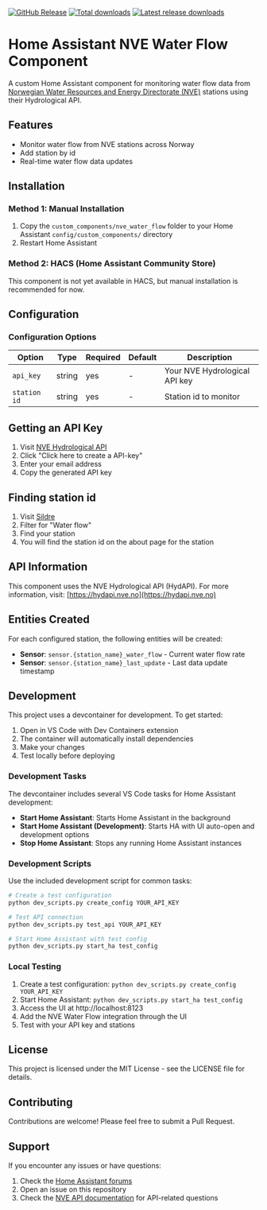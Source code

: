[![GitHub Release][releases-shield]][releases]
[![Total downloads][total-downloads-shield]][total-downloads]
[![Latest release downloads][latest-release-downloads-shield]][latest-release-downloads]

# Home Assistant NVE Water Flow Component

A custom Home Assistant component for monitoring water flow data from [Norwegian Water Resources and Energy Directorate (NVE)](https://www.nve.no/) stations using their Hydrological API.

## Features

- Monitor water flow from NVE stations across Norway
- Add station by id
- Real-time water flow data updates

## Installation

### Method 1: Manual Installation

1. Copy the `custom_components/nve_water_flow` folder to your Home Assistant `config/custom_components/` directory
2. Restart Home Assistant

### Method 2: HACS (Home Assistant Community Store)

This component is not yet available in HACS, but manual installation is recommended for now.

## Configuration


### Configuration Options

| Option | Type | Required | Default | Description |
|--------|------|----------|---------|-------------|
| `api_key` | string | yes | - | Your NVE Hydrological API key |
| `station id` | string | yes | - | Station id to monitor |



## Getting an API Key

1. Visit [NVE Hydrological API](https://hydapi.nve.no)
2. Click "Click here to create a API-key"
3. Enter your email address
4. Copy the generated API key

## Finding station id
1. Visit [Sildre](https://sildre.nve.no)
2. Filter for "Water flow"
3. Find your station
4. You will find the station id on the about page for the station

## API Information

This component uses the NVE Hydrological API (HydAPI). For more information, visit: [https://hydapi.nve.no](https://hydapi.nve.no)

## Entities Created

For each configured station, the following entities will be created:

- **Sensor**: `sensor.{station_name}_water_flow` - Current water flow rate
- **Sensor**: `sensor.{station_name}_last_update` - Last data update timestamp

## Development

This project uses a devcontainer for development. To get started:

1. Open in VS Code with Dev Containers extension
2. The container will automatically install dependencies
3. Make your changes
4. Test locally before deploying

### Development Tasks

The devcontainer includes several VS Code tasks for Home Assistant development:

- **Start Home Assistant**: Starts Home Assistant in the background
- **Start Home Assistant (Development)**: Starts HA with UI auto-open and development options
- **Stop Home Assistant**: Stops any running Home Assistant instances

### Development Scripts

Use the included development script for common tasks:

```bash
# Create a test configuration
python dev_scripts.py create_config YOUR_API_KEY

# Test API connection
python dev_scripts.py test_api YOUR_API_KEY

# Start Home Assistant with test config
python dev_scripts.py start_ha test_config
```

### Local Testing

1. Create a test configuration: `python dev_scripts.py create_config YOUR_API_KEY`
2. Start Home Assistant: `python dev_scripts.py start_ha test_config`
3. Access the UI at http://localhost:8123
4. Add the NVE Water Flow integration through the UI
5. Test with your API key and stations

## License

This project is licensed under the MIT License - see the LICENSE file for details.

## Contributing

Contributions are welcome! Please feel free to submit a Pull Request.

## Support

If you encounter any issues or have questions:

1. Check the [Home Assistant forums](https://community.home-assistant.io/)
2. Open an issue on this repository
3. Check the [NVE API documentation](https://hydapi.nve.no) for API-related questions


[releases-shield]: https://img.shields.io/github/v/release/toringer/home-assistant-nve-water-flow?style=flat-square
[releases]: https://github.com/toringer/home-assistant-nve-water-flow/releases
[total-downloads-shield]: https://img.shields.io/github/downloads/toringer/home-assistant-nve-water-flow/total?style=flat-square
[total-downloads]: https://github.com/toringer/home-assistant-nve-water-flow
[latest-release-downloads-shield]: https://img.shields.io/github/downloads/toringer/home-assistant-nve-water-flow/latest/total?style=flat-square
[latest-release-downloads]: https://github.com/toringer/home-assistant-nve-water-flow